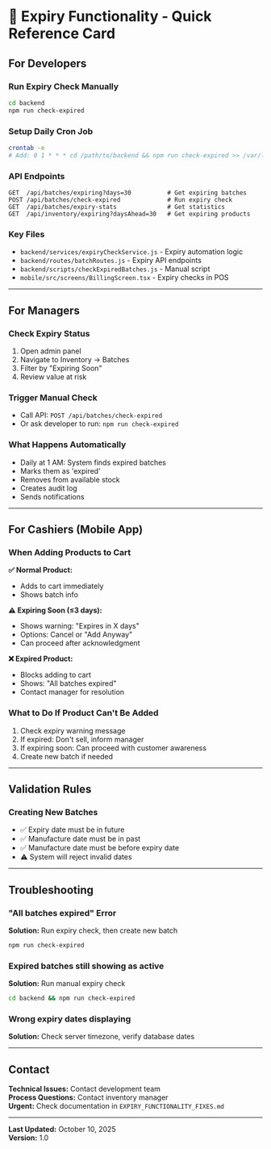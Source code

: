 # 🚀 Expiry Functionality - Quick Reference Card

## For Developers

### Run Expiry Check Manually
```bash
cd backend
npm run check-expired
```

### Setup Daily Cron Job
```bash
crontab -e
# Add: 0 1 * * * cd /path/to/backend && npm run check-expired >> /var/log/expiry.log 2>&1
```

### API Endpoints
```
GET  /api/batches/expiring?days=30          # Get expiring batches
POST /api/batches/check-expired             # Run expiry check
GET  /api/batches/expiry-stats              # Get statistics
GET  /api/inventory/expiring?daysAhead=30   # Get expiring products
```

### Key Files
- `backend/services/expiryCheckService.js` - Expiry automation logic
- `backend/routes/batchRoutes.js` - Expiry API endpoints
- `backend/scripts/checkExpiredBatches.js` - Manual script
- `mobile/src/screens/BillingScreen.tsx` - Expiry checks in POS

---

## For Managers

### Check Expiry Status
1. Open admin panel
2. Navigate to Inventory → Batches
3. Filter by "Expiring Soon"
4. Review value at risk

### Trigger Manual Check
- Call API: `POST /api/batches/check-expired`
- Or ask developer to run: `npm run check-expired`

### What Happens Automatically
- Daily at 1 AM: System finds expired batches
- Marks them as 'expired'
- Removes from available stock
- Creates audit log
- Sends notifications

---

## For Cashiers (Mobile App)

### When Adding Products to Cart

**✅ Normal Product:**
- Adds to cart immediately
- Shows batch info

**⚠️ Expiring Soon (≤3 days):**
- Shows warning: "Expires in X days"
- Options: Cancel or "Add Anyway"
- Can proceed after acknowledgment

**❌ Expired Product:**
- Blocks adding to cart
- Shows: "All batches expired"
- Contact manager for resolution

### What to Do If Product Can't Be Added
1. Check expiry warning message
2. If expired: Don't sell, inform manager
3. If expiring soon: Can proceed with customer awareness
4. Create new batch if needed

---

## Validation Rules

### Creating New Batches
- ✅ Expiry date must be in future
- ✅ Manufacture date must be in past
- ✅ Manufacture date must be before expiry date
- ⚠️ System will reject invalid dates

---

## Troubleshooting

### "All batches expired" Error
**Solution:** Run expiry check, then create new batch
```bash
npm run check-expired
```

### Expired batches still showing as active
**Solution:** Run manual expiry check
```bash
cd backend && npm run check-expired
```

### Wrong expiry dates displaying
**Solution:** Check server timezone, verify database dates

---

## Contact

**Technical Issues:** Contact development team  
**Process Questions:** Contact inventory manager  
**Urgent:** Check documentation in `EXPIRY_FUNCTIONALITY_FIXES.md`

---

**Last Updated:** October 10, 2025  
**Version:** 1.0

